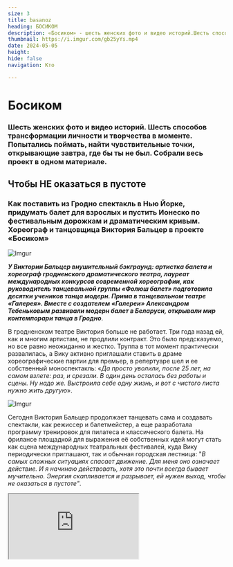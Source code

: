 ```yaml
---
size: 3
title: basanoz
heading: БОСИКОМ
description: «Босиком» - шесть женских фото и видео историй.Шесть способов трансформации личности и творчества в моменте. Попытались поймать, найти чувствительные точки, открывающие завтра, где бы ты не был
thumbnail: https://i.imgur.com/gb25yYs.mp4
date: 2024-05-05
height: 
hide: false
navigation: Кто

---
```

# **Босиком**

### Шесть женских фото и видео историй. Шесть способов трансформации личности и творчества в моменте. Попытались поймать, найти чувствительные точки, открывающие завтра, где бы ты не был. Собрали весь проект в одном материале. 

## **Чтобы НЕ оказаться в пустоте**

### Как поставить из Гродно спектакль в Нью Йорке, придумать балет для взрослых и пустить Ионеско по фестивальным дорожкам и драматическим кривым. Хореограф и танцовщица Виктория Бальцер в проекте «Босиком» 

![Imgur](https://i.imgur.com/NvlghO6.jpg)  

**_У Виктории Бальцер внушительный бэкграунд: артистка балета и хореограф гродненского драматического театра, лауреат международных конкурсов современной хореографии, как руководитель танцевальной группы «Фолюш балет» подготовила десятки учеников танца модерн. Прима в танцевальном театре «Галерея». Вместе с создателем «Галереи» Александром Тебеньковым развивали модерн балет в Беларуси, открывали мир контемпорари танца в Гродно_**.

В гродненском театре Виктория больше не работает. Три года назад ей, как и многим артистам, не продлили контракт. Это было предсказуемо, но все равно неожиданно и жестко. Труппа в тот момент практически развалилась, а Вику активно приглашали ставить в драме хореографические партии для премьер, в репертуаре шел и ее собственный моноспектакль: «_Да просто уволили, после 25 лет, на самом взлете: раз, и срезали.  В один день осталась без работы и сцены. Ну надо же. Выстроила себе одну жизнь, и вот с чистого листа нужно жить другую_».

![Imgur](https://i.imgur.com/GauBsyt.jpg)

Сегодня Виктория Бальцер продолжает танцевать сама и создавать спектакли, как режиссер и балетмейстер, а еще разработала программу тренировок для пилатеса и классического балета. На фрилансе площадкой для выражения её собственных идей могут стать как сцена международных театральных фестивалей, куда Вику периодически приглашают, так и обычная городская лестница: "_В самых сложных ситуациях спасает движение. Для меня оно означает действие. И я начинаю действовать, хотя это почти всегда бывает мучительно. Энергия скапливается и разрывает, ей нужен выход, чтобы не оказаться в пустоте"_.

<div><iframe class="youtube" src="https://www.youtube.com/embed/6vRYQvktovY"></div>

### **У вас были ситуации, когда сидите один на один перед персонажем из театра абсурда?**

Тема трансформации человека, стала поводом  исследовать психологию системы власти. «_У вас были ситуации, когда вы сидите один на один с персонажем из пьесы театра абсурда? У меня были, и я всегда думаю, почему он такой, пускай до предела уставший, но всё же»_, – говорит Виктория. – «_Мне интересно, какие этапы проходит личность, как меняются ценности, когда происходит превращение. Ведь в детстве все более-менее одинаковые, поступки ребёнка объясняются общечеловеческими свойствами_».

<div class="gallery2">
<!-- Смените gallery2 на gallery3 или gallery4, цифра определяет количество картинок в одном ряду -->
<a href="https://imgur.com/NfqD2IK"><img src="https://i.imgur.com/NfqD2IK.jpg" title="source: imgur.com" /></a>
<a href="https://imgur.com/MYFg5hE"><img src="https://i.imgur.com/MYFg5hE.jpg" title="source: imgur.com" /></a>
</div>

[Жертвы долга](https://shcherbinska.com/theatre.html) по пьесе одного из основателей театра абсурда **Эжена Ионеско** с гродненскими актерами получились в удивительном синтезе с костюмами и пластикой. Это был микс движения и речитатива, гнева, покорности и разложения. Но без привычных для гродненской драмы кричалок, скорее, проговаривание и отстраненность, препарирование причин. Действие, где актеры и зрители находятся друг напротив друга, но все же наблюдают за происходящим как бы со стороны: «Ведь это же все происходит не со мной, да?».

![Imgur](https://i.imgur.com/BgYoK8C.jpg)

«_С художником [Олей Щербинской](https://shcherbinska.com/theatre.html) мы полностью совпали в требованиях к костюму. Это был полет, обе испытали чудодейственные ощущения, дотошный профессионализм, а я обожаю профессионализм_». Спектакль дошел до премьеры на энтузиазме участников. Никто из маленькой труппы к этому времени уже не работал в официальных театрах. Видеоверсия осталась на полках культурной Беларуси. Когда-нибудь полки будут разобраны. К этому времени Виктория решила и дальше развивать тему.

### **«Слова «не страшно» далеко не синонимы «я не боюсь»**

«_Я раздражаюсь, когда тема остается не рождённой. Считаю, что отказываться от данного тебе (неважно, способности это или возможности), - грешить перед небом. Тему трансформации личности для меня было очень важно продолжить._»

Так появился «Не страшно» – пластический спектакль, где два танцовщика технически оказываются в разных реальностях для зрителей. Действие транслируется на экране и разворачивается в зале. В спектакле фраза «Не страшно» приобретает философское значение: человек рождает идею, выстраивает её и доводит до финала. 

<div class="gallery2">
<!-- Смените gallery2 на gallery3 или gallery4, цифра определяет количество картинок в одном ряду -->
<a href="https://imgur.com/4LhBA7E"><img src="https://i.imgur.com/4LhBA7E.jpg" title="source: imgur.com" /></a>
<a href="https://imgur.com/VKpeytm"><img src="https://i.imgur.com/VKpeytm.jpg" title="source: imgur.com" /></a>
<a href="https://imgur.com/qyeYZlc"><img src="https://i.imgur.com/qyeYZlc.jpg" title="source: imgur.com" /></a>
<a href="https://imgur.com/2Y1tJiF"><img src="https://i.imgur.com/2Y1tJiF.jpg" title="source: imgur.com" /></a>
</div>

«_Кто бы мне сказал, что я по зуму с Нью-Йорком спектакль сделаю_, – улыбается Виктория. – _Когда ты скопил энергию, а она может скопиться за ночь, ты становишься одержимой. Когда начинаю, меня несёт, пока не сделаю. Творчество – не для слабых.  А [Женя Романович](https://www.instagram.com/jenya_romanovich/), моя ученица, она мыслит шире, интереснее, чем остальные, Женя боец еще тот. Был во всем этом один нюанс, Женя переехала и живет в Нью-Йорке, а я остаюсь в Гродно»_.

Спектакль погубил стол: «_Именно он олицетворял для меня систему, и ничего больше… Мы поменяли несколько помещений в Нью-Йорке, на каждой репетиции был новый стол и новая хореография. Наконец нашли тот самый, такой необходимый шаткий объект, который складывался почти в дипломат. Сделали ещё одну версию. Но не смогли записать финальное видео, стол просто забрал хозяин. Возникли сложности и с демонстрацией в Гродно. Нужно уже было брать разрешение, невозможно найти сцену, нельзя привлечь зрителей. Поэтому я сказала: точка, мы закрываем проект_».

### **Актриса читает пьесу, в которой никогда не сыграет**

«…_Я ещё не знала, что возможна фестивальная версия, мы продолжим, мне стол предоставят, и студию, и я как человек сделаю свою работу. Все получилось в итоге с продолжением «Не страшно». Изменила сценарий, пригласила новую актрису, уже без видео. На премьере, как рыба в воду вошла, меня как будто из банки выплеснули в море_».

Всё действие разворачивается вокруг актрисы, которая живет на столе. То ложится с подушкой, то, как на плацкарте, едет на верхней полке. Человек без места. Актриса читает пьесу, в которой никогда не сыграет. Но она живет, проживает свою роль. За три недели репетиций из «Не страшно» получился цельный спектакль со своей драматургией. Однако Виктория и на этот раз не бросила тему. Спектакль по Ионеско ещё будет гулять по миру:
«_Теперь мне нужен актер. Как Вася Минич (гродненский актер живет теперь в Литве. Прим. Ред.). Он умел быть естественным, никого не наигрывал, это великое свойство. Буду искать. Прикольно жить этим всем»_, – говорит Виктория. 

<div class="gallery3">
<!-- Смените gallery2 на gallery3 или gallery4, цифра определяет количество картинок в одном ряду -->
<a href="https://imgur.com/d63nQrU"><img src="https://i.imgur.com/d63nQrU.jpg" title="source: imgur.com" /></a>
<a href="https://imgur.com/oSxlayY"><img src="https://i.imgur.com/oSxlayY.jpg" title="source: imgur.com" /></a>
<a href="https://imgur.com/erz3ERo"><img src="https://i.imgur.com/erz3ERo.jpg" title="source: imgur.com" /></a>
</div>

### **«Я думала, кто это устроил, точно человек дягилевского разлива, но галерею прикрыли почти сразу»**

Ещё один опыт фриланса - творческое взаимодействие с молодым хореографом-постановщиком, а затем с художником – родился опять-таки в поиске потока. 

_«Я была на нулях, устала от себя, мне не нравится все время свой стиль танцевать, нужны были чужой подход и личное развитие. Попросила [Женю Романович](https://www.instagram.com/jenya_romanovich/) поставить для меня спектакль. И она придумала «Секрет воина». Идея классная, но не моё. Требовался бойцовской стиль, много силового на руки, техника силовая. Сейчас девочки на руках, как на ногах стоят. Раньше это так часто не практиковалось. Однако пунктиром, сама идея была мне очень интересна. Поэтому, чтобы материал не кис в запаснике, я решила, что покажу его, когда меня пригласили на открытие выставки художника [Александра Болдакова](https://www.instagram.com/flobus_art/): [Luminarium](https://www.mamgrodno.com/projects/luminariumboldakov.html)  в галерее [400 квадратов](https://www.instagram.com/400kvadratov/) в торговом центре «Тринити» в Гродно. Помню, меня это снова спасло. Очередной простой противный закончился_». 

[«Секрет воина»](https://www.instagram.com/p/CWlzqlbjzno/) с выставкой смотрелся очень органично. «_Грандиозно по-вселенски звучал проект. Особенно в этой галерее в торговом центре. Когда ее закрывали, я как собственное несчастье восприняла. Это был такой подарок городу, само помещение и соединение: галереи, искусства и купи/продай. Я думала, кто это устроил, точно человек дягилевского разлива, но галерею прикрыли почти сразу. Материал лежит, надо действительно садится за монтаж_».

![Imgur](https://i.imgur.com/E4R7miV.jpg)

### **Куда движется танец – это игра с самим собой, всегда**

«_Куда движется танец? Игра с самим собой – всегда. Не надо играться со зрителем. В танце просто поветрие нарциссизма, как никогда. Это меня немного раздражает и обижает. Отсеиваю 90 процентов того, что вижу. Однако и эти 90 процентов должны быть, нам не хватает этого потока сырых, неисследованных тем, несовершенства, из него и рождается качество. Спокойно на это смотрю, главное, чтобы процесс шел. У всех за ушами ноги, техника, 32- 64 фуэте. Но я обожаю, когда в ногах есть интеллект. Это наслаждение видеть, но встречается очень редко_. 

_Глаз мой настроен на балет с детства. Меня не могли оторвать от телевизора, когда показывали классику. А в нашем доме было так устроено, что то, что я сказала – абсолютный закон. Если я сказала: буду смотреть балет – точка! Балет же никто особенно не снимал и показывали его в 12 ночи. Я Максимову, Плисецкую, Бежара сидела ждала. Так что у меня с детства насмотренность.  Нашей публике ее не хватает, они поэтому не могут различать стоящее_».

<div class="gallery2">
<!-- Смените gallery2 на gallery3 или gallery4, цифра определяет количество картинок в одном ряду -->
<a href="https://imgur.com/HJtFH1V"><img src="https://i.imgur.com/HJtFH1V.jpg" title="source: imgur.com" /></a>
<a href="https://imgur.com/5Ao6moh"><img src="https://i.imgur.com/5Ao6moh.jpg" title="source: imgur.com" /></a>
</div>

### **«Я вижу в людях странный взгляд, и мне это нравится»** 

Страшно иметь тренера, который видит твое тело до самой маленькой косточки. С другой стороны, он может объяснить любое твое движение и делает точные подачи. Кроме танцевальной и драматической практики, сегодня Вика ведет группы по пилатесу и балет для взрослых.

<div class="gallery2">
<!-- Смените gallery2 на gallery3 или gallery4, цифра определяет количество картинок в одном ряду -->
<a href="https://imgur.com/4STE1uf"><img src="https://i.imgur.com/4STE1uf.jpg" title="source: imgur.com" /></a>
<a href="https://imgur.com/hFvYC55"><img src="https://i.imgur.com/hFvYC55.jpg" title="source: imgur.com" /></a>
</div>

"_Сколько жизней я уже прожила_, – **улыбается Вика**, – _и вот открываются новые пути_. 
На тренировке у Виктории стиль на преодоление: «Это самый верный способ дойти к цели. Конечно через разумное. Это не про пилатес, но я вижу в людях странный взгляд, и мне это нравится. Умные, адекватные подбираются, притягиваются. Уже начали юморить. Балет – тот же фитнес, но в эстетическом ключе. Тело укрепляется не хуже железок, круче железок, ведь это такая работа в мышцах. Начиная с того, чтобы встать в первую позицию, нужно втянуть все: от пяток до пупка, и ты уже мокрый. Но мне же ещё нужно передать и нематериальное».

![Imgur](https://i.imgur.com/VWhaNVs.jpg)

Больше о Виктории можно узнать : [здесь](https://www.instagram.com/vik.toriya8/)

Спектакли танцтеатра "Галерея" : [XXL](https://www.youtube.com/watch?si=h6WdYAtrMFTDUki4&v=rMiHIsHxHaU&feature=youtu.be), [Гипотенуза круга](https://www.youtube.com/watch?si=vzBy5RjRhafHSAmN&v=nqiGJCB3y6A&feature=youtu.be) ,[Неоконченная пьеса](https://www.youtube.com/watch?si=_7XBdtISuBXFq-5w&v=PQEsJ_fyixo&feature=youtu.be)

# **Скелет обязательно станцует. Живые картинки Ники Гончар**

## Гродненская художница рисует скетчи, портреты и жанровые сценки из жизни. Сотни набросков, подсмотренные уличные истории за несколько лет сложились в настоящую городскую хронику. Часть картинок перетекли в анимацию или полноценные мультфильмы

![Imgur](https://i.imgur.com/Vse0dmf.jpg)

**В проекте "Босиком" НИКА ГОНЧАР: художник, иллюстратор, аниматор, мультипликатор. Хроника в картинках начиналась три года назад с челленджа: каждый день новый скетч. На выходе получились 365 сюжетов, внушительный бэкграунд различных техник рисования, первая персональная выставка "Лица" в Минске, анимационный проект [«Свидание с Бразилией»](https://www.instagram.com/p/CpXu33xo7U8/), участие в фестивале анимации в Берлине [ShaSha7cec](https://fb.watch/rjsGo4zikT/)., авторские мастер-классы, интерпретации [Danse Macabre](https://www.instagram.com/p/ClG73e1oYSE/ ) с пляшущими скелетами и [«Живые наброски»](https://www.instagram.com/p/CuTqwD5IPic/?igsh=MXhlMWhtNWlwOXE4ZA==) с танцующими людьми.**

Начатые во время конкурса хьюман-сторис, продолжаются до сих пор, и превратились в настоящий [городской сериал](https://www.instagram.com/p/C3C5qpaI81s/) , а художник в хронографа. 

Периодически к Нике присоединяются другие любители городских зарисовок. До Гродно докатилось движение one coffee one sketch – приглашение рисовать в кафешках. «_Не важно художник ты или нет, портреты это будут, натюрморты или вазочки_». Похоже, сформировался популярный тренд: человек с открытым блокнотом и карандашами сегодня в городе не удивляет.

<div><iframe class="youtube" src="https://www.youtube.com/embed/GmX-9EXhoV8"></div> 

«_Сначала это был повод собраться, найти творческую компанию, не стесняться рисовать везде, проводить вместе какое-то время. Затем всё развилось в пленэры, мастер-классы, рисование с живой натуры. Счастлива, когда вижу, что люди, которые познакомились на one coffee, продолжают свои проекты: кто-то фотографирует, рисует вместе. Появляется причастность к развитию современной культуры в твоем городе. Вот есть круг взрослых художников, круг музыкантов. Я создала себе свой круг_». 

<div class="gallery3">
<!-- Смените gallery2 на gallery3 или gallery4, цифра определяет количество картинок в одном ряду -->
<a href="https://imgur.com/nNAXY2c"><img src="https://i.imgur.com/nNAXY2c.jpg" title="source: imgur.com" /></a>
<a href="https://imgur.com/WhZ6w6L"><img src="https://i.imgur.com/WhZ6w6L.jpg" title="source: imgur.com" /></a>
<a href="https://imgur.com/ACk0kMF"><img src="https://i.imgur.com/ACk0kMF.jpg" title="source: imgur.com" /></a>
</div>
  
**Скетчбуков дома накопилась целая библиотека**

Ника с трудом достает из шкафа большую картонную коробку с набросками: «_Как-то надо всё это разбирать_». Сейчас она ведет две открытые тетради: портреты и комиксы.

«_Моя любимая тема – наблюдение за людьми в процессе. Все персонажи настоящие, то есть это портреты конкретных героев, которые чем-то выделяются для меня. Чаще всего это люди с опытом, без конвенциональной красоты. 
Комиксы – мой дневник рефлексии. Каждый день что-то происходит: в поликлинике, автобусе или аптеке. Какие-то эмоции складываются в сюжеты. Рисунки статичны, а внутри комикса есть движение, нужны навыки сторителлинга. Комикс может стать раскадровкой для анимации, мультфильма. Сначала нарисовала себе рамки, потом они складывают истории_». 

![Imgur](https://i.imgur.com/iIqetsh.jpg)

![Imgur](https://i.imgur.com/E8QCn4d.jpg)
  
«_Находить что-то интересное в каждом дне – та ещё задачка. Но темы появляются сами собой. Рисуешь все, что всплывает в твоем инфополе. Первого января – отражение в елочном шарике, третьего – автопортрет с маской из куркумы (он кстати, у меня на аватарке). Идешь с друзьями в баре посидеть, пока они разговаривают – новый сюжет. Мне нравится всё, где может быть задействовано присутствие художника. Всё, что связано с личностью, телесностью. В детстве мама учила меня рисовать. В основном появлялись девочки-куклы, но это в любом случае были люди. Был человек. И до сих пор я люблю рисовать портреты, это воспитывает, ты можешь принимать мир разнообразным»_.

![Imgur](https://i.imgur.com/bi1ecfw.jpg)

Ника постоянно вписывается в новые конкурсы и марафоны, где необходимо использовать различные техники. Например, Inktober (придумал американский художник Джейк Паркер) требовал создавать один рисунок тушью каждый день в октябре.  Кроме туши, использует печатную графику, акварель, пастель, соус, уголь, аппликации, трафареты. Все жанры идут в ход: от портретов, натюрмортов до пейзажей. Наброски появляются из каракули, точки, заголовка в глянцевом журнале.

«_Я рисую честные портреты. Это не реализм и не копирование. Рисую долго и глубоко. Изучаю человека со всех сторон в буквальном смысле. Для каждого персонажа ищу ту технику, манеру, которая отражает мои ощущения от персоны_».

![Imgur](https://i.imgur.com/2yCk1Lq.jpg)

Скетчи очень подвижны, неустойчивые конструкции мгновенно вызывают обратную связь. Движок запускают эмоция и гротеск. Чаще всего они заставляют людей улыбаться. 
«_У меня есть внутренний тестер на хорошую по сюжету картинку: если мне смешно с моего персонажа, я считаю, что мне удалось. Выразительный портрет получается, когда он больше похож на человека, чем сам оригинал. Для этого стоит иногда подкрутить ручку абсурда_». 

![Imgur](https://i.imgur.com/4EQlRrd.jpg)

![Imgur](https://i.imgur.com/CeIjcsj.jpg)
  
**«Чтобы было движение, нужны остановки»**

[Анимация](https://www.instagram.com/p/C0BsJLWIlyD/) – скорее очередное освобождение творческих блоков. «_Я не готовлюсь в индустрию, на съемки больших сериалов. Скорее больше для себя история_». Дома в кабинете на столе стоит станок для анимации. Высокий короб закрыт синей тканью, сверху планшет. Внутри - фрагменты нового мультфильма «Человек в шляпе». Здесь нет четкого сюжета: персонажу уютно за дверью, но нужно выйти и встретиться с неизведанным.

«Затанцовывать» картинки Ника стала во время очередного марафона. «_Потом хотела традиционные техники освоить, бумажные перекладки, пластилиновая анимация, песочную немного пробовала. Продолжаю и дальше учиться, в этом плане я идеальная ученица: если есть какая-то возможность в творческом эксперименте, скорее всего туда пойду_».

![Imgur](https://i.imgur.com/XiCDK1T.jpg)

![Imgur](https://i.imgur.com/NqutCxD.jpg)

«_Девять секунд фильма – это 73 кадра. Я делаю перекладки, сделала парочку кадров и снова передвигаю. Чувствую себя хирургом или акушером. Важно терпение, долго следить за всеми объектами в кадре, чтобы каждому движению соответствовала определенная траектория. Я человек хаотичный, очень нетерпеливый, поэтому анимация воспитывает смирение, педантизм. В анимации больше свободы и меньше ответственности. Я не получала образования мультипликатора, для меня это отговорка – могу творить все, что хочу_».

![Imgur](https://i.imgur.com/O1AWDyi.jpg)

![Imgur](https://i.imgur.com/NqeIkIx.jpg)

«_Как художник, я люблю двойные смыслы, скрип мозга, конечно, но не буду запихивать в искусство все библейские отсылки – для меня это не работает. В живописи, которую я активно хочу освоить, меня цепляет загадочное и таинственное. Может быть когда-нибудь буду пасхалки закладывать, и те, кому надо, поймут. Нарисуюсь вдоволь объёмов, светотеней, настоящего, и через пару лет буду рисовать что-то совсем отбитое. Это будет в любом случае весело. Stay tuned_»

![Imgur](https://i.imgur.com/hLYEKIK.jpg)

*Слово sketch в переводе с английского означает «эскиз». Простыми словами скетчинг — это быстрый рисунок, который не нуждается в детализации и точности. Задача рисунка-скетча — отразить ключевую идею или настроение.

Больше о Нике Гончар можно узнать [здесь](https://www.instagram.com/zdrastekudriaste/)
